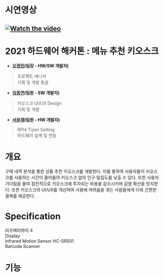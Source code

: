 # 시연영상
[![Watch the video](https://img.youtube.com/vi/yjWj_VPAHco/hqdefault.jpg)](https://www.youtube.com/watch?v=yjWj_VPAHco)
-------------------------
# 2021 하드웨어 해커톤 : 메뉴 추천 키오스크
- **[오정민](https://github.com/owjs3901)(팀장 - HW/SW 개발자)**
> 프로젝트 매니저<br />
> 기획 및 개발 총괄

- **[임동연](https://github.com/yeon-dong)(팀원 - SW 개발자)**
> 키오스크 UI/UX Design<br />
> 기획 및 개발

- **[서윤재](https://github.com/yuunni)(팀원 - HW 개발자)**
> RPI4 Tizen Setting<br />
> 하드웨어 설계 및 연동

# 개요
구매 내역 분석을 통한 상품 추천 키오스크를 개발한다. 이를 통하여 사용자들이 키오스크를 사용하는 시간이 줄어들어 키오스크 앞의 인구 밀집도를 낮출 수 있다. 또한 사용자 기다림을 줄여 점진적으로 키오스크에 투자되는 비용을 감소시키며 감염 확산을 방지한다. 또한 키오스크의 UI/UX를 개선하여 사용에 어려움을 겪는 사람들에게 더욱 간편한 결제를 제공한다.

# Specification
라즈베리파이 4<br />
Display<br />
Infrared Motion Sensor HC-SR501<br />
Barcode Scanner<br />

# 기능

